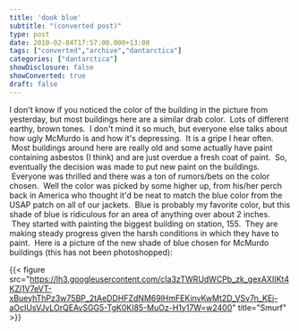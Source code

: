```yaml
---
title: 'dook blue'
subtitle: "(converted post)"
type: post
date: 2010-02-04T17:57:00.000+13:00
tags: ["converted","archive","dantarctica"]
categories: ["dantarctica"]
showDisclosure: false
showConverted: true
draft: false
---
```


I don't know if you noticed the color of the building in the picture from yesterday, but most buildings here are a similar drab color.  Lots of different earthy, brown tones.  I don't mind it so much, but everyone else talks about how ugly McMurdo is and how it's depressing.  It is a gripe I hear often.  Most buildings around here are really old and some actually have paint containing asbestos (I think) and are just overdue a fresh coat of paint.  So, eventually the decision was made to put new paint on the buildings.  Everyone was thrilled and there was a ton of rumors/bets on the color chosen.  Well the color was picked by some higher up, from his/her perch back in America who thought it'd be neat to match the blue color from the USAP patch on all of our jackets.  Blue is probably my favorite color, but this shade of blue is ridiculous for an area of anything over about 2 inches.  They started with painting the biggest building on station, 155.  They are making steady progress given the harsh conditions in which they have to paint.  Here is a picture of the new shade of blue chosen for McMurdo buildings (this has not been photoshopped):  

{{< figure src="https://lh3.googleusercontent.com/cIa3zTWRUdWCPb_zk_gexAXIIKt4KZj1V7eVT-xBueyhThPz3w75BP_2tAeDDHFZdNM69lHmFEKinvKwMt2D_VSv7n_KEj-aOcIUsVJyLOrQEAvSGG5-TgK0KI85-MuOz-H1y17W=w2400" title="Smurf" >}}